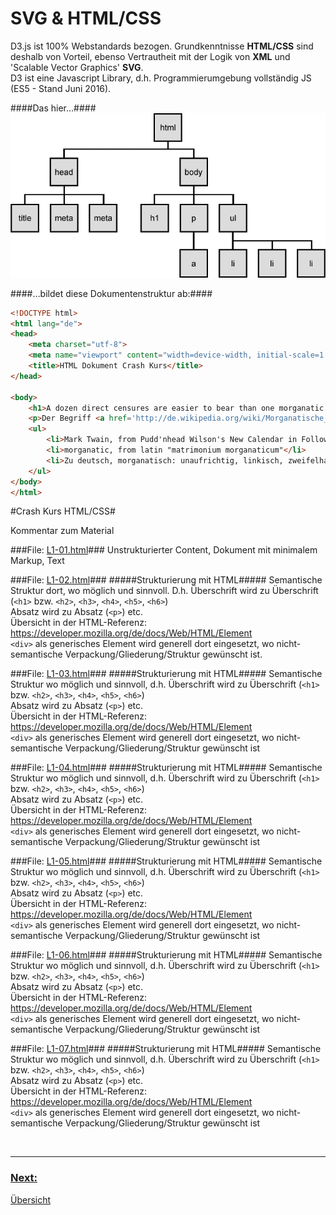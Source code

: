 # SVG  & HTML/CSS

D3.js ist 100% Webstandards bezogen. Grundkenntnisse **HTML/CSS** sind deshalb von Vorteil, ebenso Vertrautheit mit der Logik von **XML** und 'Scalable Vector Graphics' **SVG**.<br>
D3 ist eine Javascript Library, d.h. Programmierumgebung vollständig JS (ES5 - Stand Juni 2016).


####Das hier…####
![Domtree](dom_tree.png)



####…bildet diese Dokumentenstruktur ab:####
```html
<!DOCTYPE html>
<html lang="de">
<head>
    <meta charset="utf-8">
    <meta name="viewport" content="width=device-width, initial-scale=1.0">
    <title>HTML Dokument Crash Kurs</title>
</head>

<body>
    <h1>A dozen direct censures are easier to bear than one morganatic compliment.</h1>
    <p>Der Begriff <a href='http://de.wikipedia.org/wiki/Morganatische_Ehe'>morganatisch</a> geht auf die morganatische Ehe zurück. Als morganatische Ehe (lat. matrimonium morganaticum, mittellateinische Neubildung zu althochdeutsch morgangeba, «Morgengabe») oder Ehe zur linken Hand bezeichnet man eine im europäischen Adel nicht selten vorkommende Form der Ehe, bei der einer der beiden Ehepartner (meistens die Frau) von niedrigerem Stand war als der andere (Nichtebenbürtigkeit).</p>
    <ul>
        <li>Mark Twain, from Pudd'nhead Wilson's New Calendar in Following the Equator (1897)</li>
        <li>morganatic, from latin "matrimonium morganaticum"</li>
        <li>Zu deutsch, morganatisch: unaufrichtig, linkisch, zweifelhaft, fragwürdig</li>
    </ul>
</body>
</html>
```


#Crash Kurs HTML/CSS#


Kommentar zum Material


###File: [L1-01.html](L1-01.html)###
Unstrukturierter Content, Dokument mit minimalem Markup, Text


###File: [L1-02.html](L1-02.html)###
#####Strukturierung mit HTML#####
Semantische Struktur dort, wo möglich und sinnvoll.
D.h. Überschrift wird zu Überschrift (`<h1>` bzw. `<h2>`, `<h3>`, `<h4>`, `<h5>`, `<h6>`)<br> Absatz wird zu Absatz (`<p>`) etc. <br> Übersicht in der HTML-Referenz: https://developer.mozilla.org/de/docs/Web/HTML/Element <br>`<div>` als generisches Element wird generell dort eingesetzt, wo nicht-semantische Verpackung/Gliederung/Struktur gewünscht ist.


###File: [L1-03.html](L1-03.html)###
#####Strukturierung mit HTML#####
Semantische Struktur wo möglich und sinnvoll, d.h. Überschrift wird zu Überschrift (`<h1>` bzw. `<h2>`, `<h3>`, `<h4>`, `<h5>`, `<h6>`)<br> Absatz wird zu Absatz (`<p>`) etc. <br> Übersicht in der HTML-Referenz: https://developer.mozilla.org/de/docs/Web/HTML/Element <br>`<div>` als generisches Element wird generell dort eingesetzt, wo nicht-semantische Verpackung/Gliederung/Struktur gewünscht ist




###File: [L1-04.html](L1-04.html)###
#####Strukturierung mit HTML#####
Semantische Struktur wo möglich und sinnvoll, d.h. Überschrift wird zu Überschrift (`<h1>` bzw. `<h2>`, `<h3>`, `<h4>`, `<h5>`, `<h6>`)<br> Absatz wird zu Absatz (`<p>`) etc. <br> Übersicht in der HTML-Referenz: https://developer.mozilla.org/de/docs/Web/HTML/Element <br>`<div>` als generisches Element wird generell dort eingesetzt, wo nicht-semantische Verpackung/Gliederung/Struktur gewünscht ist






###File: [L1-05.html](L1-05.html)###
#####Strukturierung mit HTML#####
Semantische Struktur wo möglich und sinnvoll, d.h. Überschrift wird zu Überschrift (`<h1>` bzw. `<h2>`, `<h3>`, `<h4>`, `<h5>`, `<h6>`)<br> Absatz wird zu Absatz (`<p>`) etc. <br> Übersicht in der HTML-Referenz: https://developer.mozilla.org/de/docs/Web/HTML/Element <br>`<div>` als generisches Element wird generell dort eingesetzt, wo nicht-semantische Verpackung/Gliederung/Struktur gewünscht ist






###File: [L1-06.html](L1-06.html)###
#####Strukturierung mit HTML#####
Semantische Struktur wo möglich und sinnvoll, d.h. Überschrift wird zu Überschrift (`<h1>` bzw. `<h2>`, `<h3>`, `<h4>`, `<h5>`, `<h6>`)<br> Absatz wird zu Absatz (`<p>`) etc. <br> Übersicht in der HTML-Referenz: https://developer.mozilla.org/de/docs/Web/HTML/Element <br>`<div>` als generisches Element wird generell dort eingesetzt, wo nicht-semantische Verpackung/Gliederung/Struktur gewünscht ist






###File: [L1-07.html](L1-07.html)###
#####Strukturierung mit HTML#####
Semantische Struktur wo möglich und sinnvoll, d.h. Überschrift wird zu Überschrift (`<h1>` bzw. `<h2>`, `<h3>`, `<h4>`, `<h5>`, `<h6>`)<br> Absatz wird zu Absatz (`<p>`) etc. <br> Übersicht in der HTML-Referenz: https://developer.mozilla.org/de/docs/Web/HTML/Element <br>`<div>` als generisches Element wird generell dort eingesetzt, wo nicht-semantische Verpackung/Gliederung/Struktur gewünscht ist





<p>&nbsp;</p>

---


### [Next:](../_L1/)

[Übersicht](../README.md#chapter)
